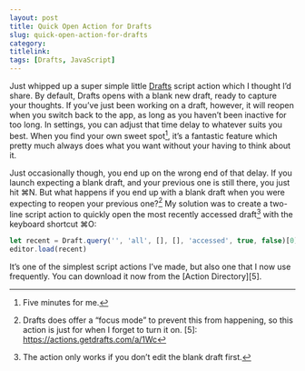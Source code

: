```yaml
---
layout: post
title: Quick Open Action for Drafts
slug: quick-open-action-for-drafts
category:
titlelink: 
tags: [Drafts, JavaScript]
---
```


Just whipped up a super simple little [Drafts][1] script action which I thought I’d share. By default, Drafts opens with a blank new draft, ready to capture your thoughts. If you’ve just been working on a draft, however, it will reopen when you switch back to the app, as long as you haven’t been inactive for too long. In settings, you can adjust that time delay to whatever suits you best. When you find your own sweet spot[^2], it’s a fantastic feature which pretty much always does what you want without your having to think about it.

Just occasionally though, you end up on the wrong end of that delay. If you launch expecting a blank draft, and your previous one is still there, you just hit ⌘N. But what happens if you end up with a blank draft when you were expecting to reopen your previous one?[^4] My solution was to create a two-line script action to quickly open the most recently accessed draft[^3] with the keyboard shortcut ⌘O:
``` javascript
let recent = Draft.query('', 'all', [], [], 'accessed', true, false)[0]
editor.load(recent)
```
It’s one of the simplest script actions I’ve made, but also one that I now use frequently. You can download it now from the [Action Directory][5].

[1]: https://itunes.apple.com/gb/app/drafts-capture-act/id1236254471?mt=8&uo=4
[^2]: Five minutes for me.
[^3]: The action only works if you don’t edit the blank draft first.
[^4]: Drafts does offer a “focus mode” to prevent this from happening, so this action is just for when I forget to turn it on.
[5]: https://actions.getdrafts.com/a/1Wc